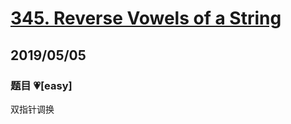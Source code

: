 # [345. Reverse Vowels of a String](https://leetcode.com/problems/reverse-vowels-of-a-string/)

## 2019/05/05

### 题目 💗[easy]

双指针调换
